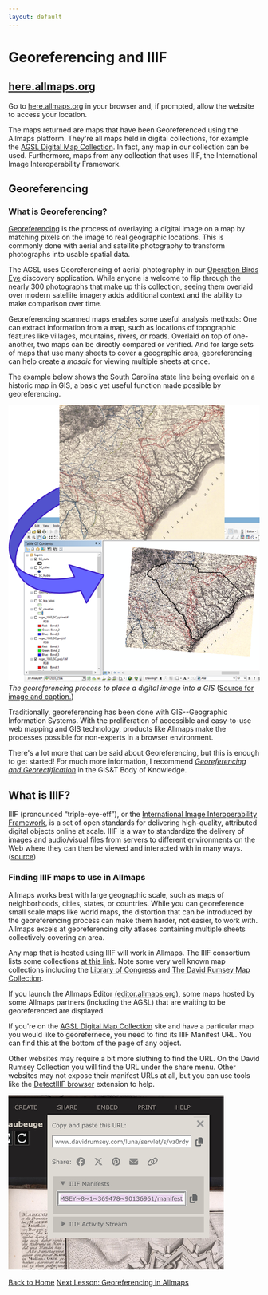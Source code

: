 ```yaml
---
layout: default
---
```


<link rel="stylesheet" href="assets/css/custom.css">

# Georeferencing and IIIF

## [here.allmaps.org](here.allmaps.org)

Go to [here.allmaps.org](here.allmaps.org) in your browser and, if prompted, allow the website to access your location.

The maps returned are maps that have been Georeferenced using the Allmaps platform. They're all maps held in digital collections, for example
the [AGSL Digital Map Collection](https://uwm.edu/lib-collections/agsl-digital-map-collection/).
In fact, any map in our collection can be used.
Furthermore, maps from any collection that uses IIIF, the International Image Interoperability Framework.


## Georeferencing

### What is Georeferencing?

[Georeferencing](https://en.wikipedia.org/wiki/Georeferencing) is the process of overlaying a digital image on a map by matching pixels on the image to real geographic locations. This is commonly done with aerial and satellite photography to transform photographs into usable spatial data.

The AGSL uses Georeferencing of aerial photography in our 
[Operation Birds Eye](https://uwm.maps.arcgis.com/apps/webappviewer/index.html?id=4e066bb8e5664d189ac3e77c26d21712)
discovery application. 
While anyone is welcome to flip through the nearly 300 photographs that make up this collection,
seeing them overlaid over modern satellite imagery adds additional context and the ability to make comparison over time.

Georeferencing scanned maps enables some useful analysis methods:
One can extract information from a map, such as locations of topographic features like villages, mountains, rivers, or roads.
Overlaid on top of one-another, two maps can be directly compared or verified.
And for large sets of maps that use many sheets to cover a geographic area, georeferencing can help create a *mosaic* for viewing
multiple sheets at once.

The example below shows the South Carolina state line being overlaid on a historic map in GIS, a basic yet useful function made possible by georeferencing.

![image](images/georef_bok.png)
*The georeferencing process to place a digital image into a GIS* ([Source for image and caption.](https://gistbok-ltb.ucgis.org/page/27/concept/8131))

Traditionally, georeferencing has been done with GIS--Geographic Information Systems.
With the proliferation of accessible and easy-to-use web mapping and GIS technology, 
products like Allmaps make the processes possible for non-experts in a browser environment.

There's a lot more that can be said about Georeferencing, but this is enough to get started!
For much more information, I recommend [*Georeferencing and Georectification*](https://gistbok-topics.ucgis.org/DC-01-030) in the GIS&T Body of Knowledge.

## What is IIIF?

IIIF (pronounced “triple-eye-eff”), or the [International Image Interoperability Framework](https://iiif.io/), 
is a set of open standards for delivering high-quality, attributed digital objects online at scale. 
IIIF is a way to standardize the delivery of images and audio/visual files from servers to different 
environments on the Web where they can then be viewed and interacted with in many ways.
([source](https://iiif.io/get-started/how-iiif-works/)) 


### Finding IIIF maps to use in Allmaps

Allmaps works best with large geographic scale, such as maps of neighborhoods, cities, states, or countries. While you can georeference small scale maps like world maps, the distortion that can be introduced by the georeferencing process can make them harder, not easier, to work with.
Allmaps excels at georeferencing city atlases containing multiple sheets collectively covering an area. 

Any map that is hosted using IIIF will work in Allmaps.
The IIIF consortium lists some collections [at this link](https://iiif.io/guides/finding_resources/). Note some very well known map collections including the [Library of Congress](https://www.loc.gov/maps) and [The David Rumsey Map Collection](https://www.davidrumsey.com/luna/servlet/view/all).

If you launch the Allmaps Editor [(editor.allmaps.org)](https://editor.allmaps.org), some maps hosted by some Allmaps partners (including the AGSL) that are waiting to be georeferenced are displayed.

If you're on the [AGSL Digital Map Collection](https://uwm.edu/lib-collections/agsl-digital-map-collection/) site and have a particular map you would like to georefernece, you need to find its IIIF Manifest URL. 
You can find this at the bottom of the page of any object. 

Other websites may require a bit more sluthing to find the URL. On the David Rumsey Collection you will find the URL under the share menu. Other websites may not expose their manifest URLs at all, but you can use tools like the [DetectIIIF browser](https://seige.digital/en/detektiiif/) extension to help.

![Screenshot of the menu option to find IIIF Manifessts in the David Rumsey Map Collection Luna Viewer](images/rumsey.png)

<a href="index.md" class="button">Back to Home</a>
<a href="Allmaps.md" class="button">Next Lesson: Georeferencing in Allmaps</a>